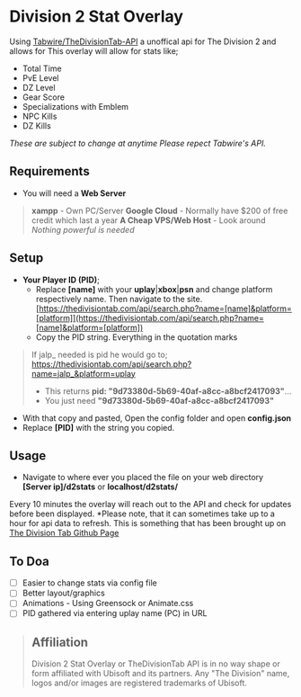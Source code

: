 # Division 2 Stat Overlay
Using [Tabwire/TheDivisionTab-API](https://github.com/Tabwire/TheDivisionTab-API) a unoffical api for The Division 2 and allows for 
This overlay will allow for stats like;
- Total Time
- PvE Level
- DZ Level
- Gear Score
- Specializations with Emblem 
- NPC Kills
- DZ Kills


*These are subject to change at anytime*
*Please repect Tabwire's API.* 
## Requirements
 - You will need a **Web Server** 
>  **xampp** - Own PC/Server
>  **Google Cloud** - Normally have $200 of free credit which last a year
>  **A Cheap VPS/Web Host** - Look around  *Nothing powerful is needed*

## Setup
 - **Your Player ID (PID)**;
    - Replace **[name]** with your **uplay**|**xbox**|**psn** and change platform  respectively name. Then navigate to the site.
 [https://thedivisiontab.com/api/search.php?name=[name]&platform=[platform]](https://thedivisiontab.com/api/search.php?name=[name]&platform=[platform])
     - Copy the PID string. Everything in the quotation marks 
> If jalp_ needed is pid he would go to;
> https://thedivisiontab.com/api/search.php?name=jalp_&platform=uplay
> - This returns **pid:  "9d73380d-5b69-40af-a8cc-a8bcf2417093"**...
> - You just need **"9d73380d-5b69-40af-a8cc-a8bcf2417093"**
 - With that copy and pasted, Open the config  folder and open **config.json**
 - Replace **[PID]** with the string you copied.
## Usage
 - Navigate to where ever you placed the file on your web directory
   **[Server ip]/d2stats** or **localhost/d2stats/**
   
Every 10 minutes the overlay will reach out to the API and check for updates before been displayed.
*Please note, that it can sometimes take up to a hour for api data to refresh. This is something that has been brought up on [The Division Tab Github Page](https://github.com/Tabwire/TheDivisionTab-API/issues/5)
## To Doa
 - [ ] Easier to change stats via config file
 - [ ] Better layout/graphics
 - [ ] Animations - Using Greensock or Animate.css
 - [ ] PID gathered via entering uplay name (PC) in URL

> ## Affiliation
>    Division 2 Stat Overlay or TheDivisionTab API is in no way shape or form affiliated with Ubisoft and its partners. Any "The Division" name, logos and/or images are registered trademarks of Ubisoft.

